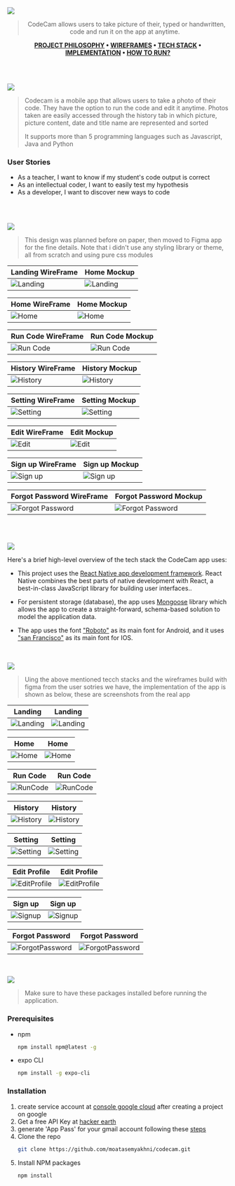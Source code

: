 <img src="./readme/title1.svg"/>

<div align="center">

> CodeCam allows users to take picture of their, typed or handwritten, code and run it on the app at anytime.  

**[PROJECT PHILOSOPHY](https://github.com/moatasemyakhni/codecam#-project-philosophy) • [WIREFRAMES](https://github.com/moatasemyakhni/codecam#-wireframes) • [TECH STACK](https://github.com/moatasemyakhni/codecam#-tech-stack) • [IMPLEMENTATION](https://github.com/moatasemyakhni/codecam#-impplementation) • [HOW TO RUN?](https://github.com/moatasemyakhni/codecam#-how-to-run)**

</div>

<br><br>


<img src="./readme/title2.svg"/>

> Codecam is a mobile app that allows users to take a photo of their code. They have the option to run the code and edit it anytime. Photos taken are easily accessed through the history tab in which picture, picture content, date and title name are represented and sorted
> 
> It supports more than 5 programming languages such as Javascript, Java and Python

### User Stories
- As a teacher, I want to know if my student's code output is correct
- As an intellectual coder, I want to easily test my hypothesis 
- As a developer, I want to discover new ways to code

<br><br>

<img src="./readme/title3.svg"/>

> This design was planned before on paper, then moved to Figma app for the fine details.
Note that i didn't use any styling library or theme, all from scratch and using pure css modules

| Landing WireFrame | Home Mockup |
| -----------------| -----|
| ![Landing](https://github.com/moatasemyakhni/codecam/blob/main/readme/Landing_Page_WireFrame.jpg) | ![Landing](https://github.com/moatasemyakhni/codecam/blob/main/readme/Landing_Page.jpg) |

| Home WireFrame | Home Mockup |
| -----------------| -----|
| ![Home](https://github.com/moatasemyakhni/codecam/blob/main/readme/Home_Page_WireFrame.jpg) | ![Home](https://github.com/moatasemyakhni/codecam/blob/main/readme/Home_Page.jpg) |

| Run Code WireFrame | Run Code Mockup |
| -----------------| -----|
| ![Run Code](https://github.com/moatasemyakhni/codecam/blob/main/readme/Run_Code_Page_WireFrame.jpg) | ![Run Code](https://github.com/moatasemyakhni/codecam/blob/main/readme/Run_Code_Page.jpg) |

| History WireFrame | History Mockup |
| -----------------| -----|
| ![History](https://github.com/moatasemyakhni/codecam/blob/main/readme/History_Page_WireFrame.jpg) | ![History](https://github.com/moatasemyakhni/codecam/blob/main/readme/History_Page.jpg) |

| Setting WireFrame | Setting Mockup |
| -----------------| -----|
| ![Setting](https://github.com/moatasemyakhni/codecam/blob/main/readme/Setting_Page_WireFrame.jpg) | ![Setting](https://github.com/moatasemyakhni/codecam/blob/main/readme/Setting_Page.jpg) |


| Edit WireFrame | Edit Mockup |
| -----------------| -----|
| ![Edit](https://github.com/moatasemyakhni/codecam/blob/main/readme/Edit_Profile_Page_WireFrame.jpg) | ![Edit](https://github.com/moatasemyakhni/codecam/blob/main/readme/Edit_Profile_Page.jpg) |

| Sign up WireFrame | Sign up Mockup |
| -----------------| -----|
| ![Sign up](https://github.com/moatasemyakhni/codecam/blob/main/readme/Signup_Page_WireFrame.jpg) | ![Sign up](https://github.com/moatasemyakhni/codecam/blob/main/readme/Signup_Page.jpg) |

| Forgot Password WireFrame | Forgot Password Mockup |
| -----------------| -----|
| ![Forgot Password](https://github.com/moatasemyakhni/codecam/blob/main/readme/Forgot_Password_Wireframe.jpg) | ![Forgot Password](https://github.com/moatasemyakhni/codecam/blob/main/readme/Forgot_Password.jpg) |


<br><br>

<img src="./readme/title4.svg"/>

Here's a brief high-level overview of the tech stack the CodeCam app uses:

- This project uses the [React Native app development framework](https://reactnative.dev/). React Native combines the best parts of native development with React, a best-in-class JavaScript library for building user interfaces..
- For persistent storage (database), the app uses [Mongoose](https://mongoosejs.com/) library which allows the app to create a straight-forward, schema-based solution to model the application data.

- The app uses the font ["Roboto"](https://fonts.google.com/specimen/Roboto) as its main font for Android, and it uses ["san Francisco"](https://www.dafontfree.io/san-francisco-font-free) as its main font for IOS.



<br><br>
<img src="./readme/title5.svg"/>

> Uing the above mentioned tecch stacks and the wireframes build with figma from the user sotries we have, the implementation of the app is shown as below, these are screenshots from the real app

| Landing | Landing |
| -----------------| -----|
| ![Landing](https://github.com/moatasemyakhni/codecam/blob/main/readme/implementation/dark/Login.png) | ![Landing](https://github.com/moatasemyakhni/codecam/blob/main/readme/implementation/light/Login.png) |

| Home | Home |
| -----------------| -----|
| ![Home](https://github.com/moatasemyakhni/codecam/blob/main/readme/implementation/dark/Home.gif) | ![Home](https://github.com/moatasemyakhni/codecam/blob/main/readme/implementation/light/Home.png) |

| Run Code | Run Code |
| -----------------| -----|
| ![RunCode](https://github.com/moatasemyakhni/codecam/blob/main/readme/implementation/dark/RunCode.png) | ![RunCode](https://github.com/moatasemyakhni/codecam/blob/main/readme/implementation/light/RunCode.gif) |

| History | History |
| -----------------| -----|
| ![History](https://github.com/moatasemyakhni/codecam/blob/main/readme/implementation/dark/History.gif) | ![History](https://github.com/moatasemyakhni/codecam/blob/main/readme/implementation/light/History.png) |

| Setting | Setting |
| -----------------| -----|
| ![Setting](https://github.com/moatasemyakhni/codecam/blob/main/readme/implementation/dark/Setting.png) | ![Setting](https://github.com/moatasemyakhni/codecam/blob/main/readme/implementation/light/Setting.png) |

| Edit Profile | Edit Profile |
| -----------------| -----|
| ![EditProfile](https://github.com/moatasemyakhni/codecam/blob/main/readme/implementation/dark/EditProfile.png) | ![EditProfile](https://github.com/moatasemyakhni/codecam/blob/main/readme/implementation/light/EditProfile.png) |

| Sign up | Sign up |
| -----------------| -----|
| ![Signup](https://github.com/moatasemyakhni/codecam/blob/main/readme/implementation/dark/Signup.png) | ![Signup](https://github.com/moatasemyakhni/codecam/blob/main/readme/implementation/light/Signup.png) |

| Forgot Password | Forgot Password |
| -----------------| -----|
| ![ForgotPassword](https://github.com/moatasemyakhni/codecam/blob/main/readme/implementation/dark/ForgotPassword.png) | ![ForgotPassword](https://github.com/moatasemyakhni/codecam/blob/main/readme/implementation/light/ForgotPassword.png) |




<br><br>
<img src="./readme/title6.svg"/>


> Make sure to have these packages installed before running the application.

### Prerequisites

* npm
  ```sh
  npm install npm@latest -g
  ```
* expo CLI
   ```sh
   npm install -g expo-cli
   ```

### Installation

1. create service account at [console google cloud](https://console.cloud.google.com/getting-started) after creating a project on google
2. Get a free API Key at [hacker earth](https://www.hackerearth.com/docs/wiki/developers/v4/)
3. generate 'App Pass' for your gmail account following these [steps](https://support.google.com/mail/answer/185833?hl=en)
4. Clone the repo
   ```sh
   git clone https://github.com/moatasemyakhni/codecam.git
   ```
5. Install NPM packages
   ```sh
   npm install
   ```


